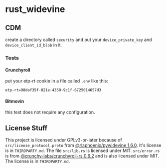 # rust_widevine

## CDM

create a directory called `security` and put your `device_private_key` and `device_client_id_blob` in it.

### Tests

#### Crunchyroll

put your etp-rt cookie in a file called `.env` like this:

```env
etp-rt=98daf35f-821e-4350-9c1f-6725014657d3
```

#### Bitmovin

this test does not require any configuration.

## License Stuff

This project is licensed under GPLv3-or-later because of `src/license_protocol.proto` from [@rlaphoenix/pywidevine 1.6.0](https://github.com/rlaphoenix/pywidevine). It's license is in `THIRDPARTY.md`. The file `src/lib.rs` is licensed under MIT. `src/error.rs` is from [@crunchy-labs/crunchyroll-rs 0.6.2](https://github.com/crunchy-labs/crunchyroll-rs) and is also licensed under MIT. The license is in `THIRDPARTY.md`.
